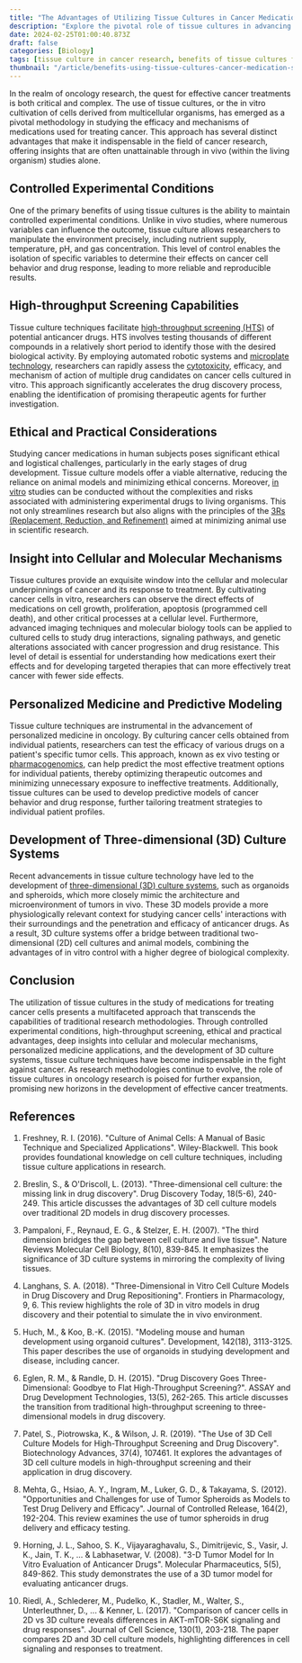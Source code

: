 ```yaml
---
title: "The Advantages of Utilizing Tissue Cultures in Cancer Medication Studies"
description: "Explore the pivotal role of tissue cultures in advancing cancer medication research, highlighting their benefits for controlled experimental conditions, high-throughput screening, and personalized medicine."
date: 2024-02-25T01:00:40.873Z
draft: false
categories: [Biology]
tags: [tissue culture in cancer research, benefits of tissue cultures for drug screening, using tissue cultures in oncology, personalized medicine through tissue culture, high-throughput screening cancer treatments, ethical alternatives to animal testing in cancer research, cellular mechanisms in cancer medication studies, three-dimensional culture systems for cancer, advancements in tissue culture technology, pharmacogenomics and cancer treatment optimization]
thumbnail: "/article/benefits-using-tissue-cultures-cancer-medication-studies/thumb.png"
---
```


In the realm of oncology research, the quest for effective cancer treatments is both critical and complex. The use of tissue cultures, or the in vitro cultivation of cells derived from multicellular organisms, has emerged as a pivotal methodology in studying the efficacy and mechanisms of medications used for treating cancer. This approach has several distinct advantages that make it indispensable in the field of cancer research, offering insights that are often unattainable through in vivo (within the living organism) studies alone.

## Controlled Experimental Conditions

One of the primary benefits of using tissue cultures is the ability to maintain controlled experimental conditions. Unlike in vivo studies, where numerous variables can influence the outcome, tissue culture allows researchers to manipulate the environment precisely, including nutrient supply, temperature, pH, and gas concentration. This level of control enables the isolation of specific variables to determine their effects on cancer cell behavior and drug response, leading to more reliable and reproducible results.

## High-throughput Screening Capabilities

Tissue culture techniques facilitate [high-throughput screening (HTS)](https://en.wikipedia.org/wiki/High-throughput_screening) of potential anticancer drugs. HTS involves testing thousands of different compounds in a relatively short period to identify those with the desired biological activity. By employing automated robotic systems and [microplate technology](https://en.wikipedia.org/wiki/Plate_reader), researchers can rapidly assess the [cytotoxicity](https://en.wikipedia.org/wiki/Cytotoxicity), efficacy, and mechanism of action of multiple drug candidates on cancer cells cultured in vitro. This approach significantly accelerates the drug discovery process, enabling the identification of promising therapeutic agents for further investigation.

## Ethical and Practical Considerations

Studying cancer medications in human subjects poses significant ethical and logistical challenges, particularly in the early stages of drug development. Tissue culture models offer a viable alternative, reducing the reliance on animal models and minimizing ethical concerns. Moreover, [in vitro](https://en.wikipedia.org/wiki/In_vitro) studies can be conducted without the complexities and risks associated with administering experimental drugs to living organisms. This not only streamlines research but also aligns with the principles of the [3Rs (Replacement, Reduction, and Refinement)](https://en.wikipedia.org/wiki/National_Centre_for_the_Replacement,_Refinement_and_Reduction_of_Animals_in_Research) aimed at minimizing animal use in scientific research.

## Insight into Cellular and Molecular Mechanisms

Tissue cultures provide an exquisite window into the cellular and molecular underpinnings of cancer and its response to treatment. By cultivating cancer cells in vitro, researchers can observe the direct effects of medications on cell growth, proliferation, apoptosis (programmed cell death), and other critical processes at a cellular level. Furthermore, advanced imaging techniques and molecular biology tools can be applied to cultured cells to study drug interactions, signaling pathways, and genetic alterations associated with cancer progression and drug resistance. This level of detail is essential for understanding how medications exert their effects and for developing targeted therapies that can more effectively treat cancer with fewer side effects.

## Personalized Medicine and Predictive Modeling

Tissue culture techniques are instrumental in the advancement of personalized medicine in oncology. By culturing cancer cells obtained from individual patients, researchers can test the efficacy of various drugs on a patient's specific tumor cells. This approach, known as ex vivo testing or [pharmacogenomics](https://en.wikipedia.org/wiki/Pharmacogenomics), can help predict the most effective treatment options for individual patients, thereby optimizing therapeutic outcomes and minimizing unnecessary exposure to ineffective treatments. Additionally, tissue cultures can be used to develop predictive models of cancer behavior and drug response, further tailoring treatment strategies to individual patient profiles.

## Development of Three-dimensional (3D) Culture Systems

Recent advancements in tissue culture technology have led to the development of [three-dimensional (3D) culture systems](https://en.wikipedia.org/wiki/3D_cell_culture), such as organoids and spheroids, which more closely mimic the architecture and microenvironment of tumors in vivo. These 3D models provide a more physiologically relevant context for studying cancer cells' interactions with their surroundings and the penetration and efficacy of anticancer drugs. As a result, 3D culture systems offer a bridge between traditional two-dimensional (2D) cell cultures and animal models, combining the advantages of in vitro control with a higher degree of biological complexity.

## Conclusion

The utilization of tissue cultures in the study of medications for treating cancer cells presents a multifaceted approach that transcends the capabilities of traditional research methodologies. Through controlled experimental conditions, high-throughput screening, ethical and practical advantages, deep insights into cellular and molecular mechanisms, personalized medicine applications, and the development of 3D culture systems, tissue culture techniques have become indispensable in the fight against cancer. As research methodologies continue to evolve, the role of tissue cultures in oncology research is poised for further expansion, promising new horizons in the development of effective cancer treatments.

## References


1. Freshney, R. I. (2016). "Culture of Animal Cells: A Manual of Basic Technique and Specialized Applications". Wiley-Blackwell. This book provides foundational knowledge on cell culture techniques, including tissue culture applications in research.

2. Breslin, S., & O'Driscoll, L. (2013). "Three-dimensional cell culture: the missing link in drug discovery". Drug Discovery Today, 18(5-6), 240-249. This article discusses the advantages of 3D cell culture models over traditional 2D models in drug discovery processes.

3. Pampaloni, F., Reynaud, E. G., & Stelzer, E. H. (2007). "The third dimension bridges the gap between cell culture and live tissue". Nature Reviews Molecular Cell Biology, 8(10), 839-845. It emphasizes the significance of 3D culture systems in mirroring the complexity of living tissues.

4. Langhans, S. A. (2018). "Three-Dimensional in Vitro Cell Culture Models in Drug Discovery and Drug Repositioning". Frontiers in Pharmacology, 9, 6. This review highlights the role of 3D in vitro models in drug discovery and their potential to simulate the in vivo environment.

5. Huch, M., & Koo, B.-K. (2015). "Modeling mouse and human development using organoid cultures". Development, 142(18), 3113-3125. This paper describes the use of organoids in studying development and disease, including cancer.

6. Eglen, R. M., & Randle, D. H. (2015). "Drug Discovery Goes Three-Dimensional: Goodbye to Flat High-Throughput Screening?". ASSAY and Drug Development Technologies, 13(5), 262-265. This article discusses the transition from traditional high-throughput screening to three-dimensional models in drug discovery.

7. Patel, S., Piotrowska, K., & Wilson, J. R. (2019). "The Use of 3D Cell Culture Models for High-Throughput Screening and Drug Discovery". Biotechnology Advances, 37(4), 107461. It explores the advantages of 3D cell culture models in high-throughput screening and their application in drug discovery.

8. Mehta, G., Hsiao, A. Y., Ingram, M., Luker, G. D., & Takayama, S. (2012). "Opportunities and Challenges for use of Tumor Spheroids as Models to Test Drug Delivery and Efficacy". Journal of Controlled Release, 164(2), 192-204. This review examines the use of tumor spheroids in drug delivery and efficacy testing.

9. Horning, J. L., Sahoo, S. K., Vijayaraghavalu, S., Dimitrijevic, S., Vasir, J. K., Jain, T. K., ... & Labhasetwar, V. (2008). "3-D Tumor Model for In Vitro Evaluation of Anticancer Drugs". Molecular Pharmaceutics, 5(5), 849-862. This study demonstrates the use of a 3D tumor model for evaluating anticancer drugs.

10. Riedl, A., Schlederer, M., Pudelko, K., Stadler, M., Walter, S., Unterleuthner, D., ... & Kenner, L. (2017). "Comparison of cancer cells in 2D vs 3D culture reveals differences in AKT-mTOR-S6K signaling and drug responses". Journal of Cell Science, 130(1), 203-218. The paper compares 2D and 3D cell culture models, highlighting differences in cell signaling and responses to treatment.


